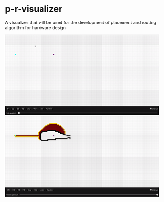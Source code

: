# p-r-visualizer
A visualizer that will be used for the development of placement and routing algorithm for hardware design

![Simple Routing](./assets/straight-line-routing.gif)
![Complex Routing](./assets/complex-routing.gif)

